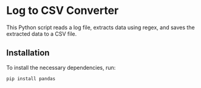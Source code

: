 # Log to CSV Converter

This Python script reads a log file, extracts data using regex, and saves the extracted data to a CSV file.

## Installation

To install the necessary dependencies, run:

```bash
pip install pandas
